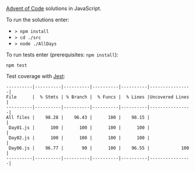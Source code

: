 [Advent of Code](http://adventofcode.com/) solutions in JavaScript.

To run the solutions enter:
- `> npm install`
- `> cd ./src`
- `> node ./AllDays`

To run tests enter (prerequisites: `npm install`):

`npm test`

Test coverage with [Jest](https://facebook.github.io/jest/):
```
----------|----------|----------|----------|----------|----------------|
File      |  % Stmts | % Branch |  % Funcs |  % Lines |Uncovered Lines |
----------|----------|----------|----------|----------|----------------|
All files |    98.28 |    96.43 |      100 |    98.15 |                |
 Day01.js |      100 |      100 |      100 |      100 |                |
 Day02.js |      100 |      100 |      100 |      100 |                |
 Day06.js |    96.77 |       90 |      100 |    96.55 |            100 |
----------|----------|----------|----------|----------|----------------|
```